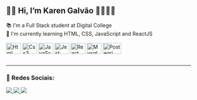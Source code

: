 <h2>👋🏼 Hi, I’m Karen Galvão 👩🏻‍💻✨</h2>
📚 I'm a Full Stack student at Digital College <br>
🚀 I'm currently learning HTML, CSS, JavaScript and ReactJS
<br>
<br>

<div>
  <img align="center" alt="Html" height="30" width="40" src="https://cdn.jsdelivr.net/gh/devicons/devicon/icons/html5/html5-original.svg" />
  <img align="center" alt="Css3" height="30" width="40"  src="https://cdn.jsdelivr.net/gh/devicons/devicon/icons/css3/css3-original.svg" />
  <img align="center" alt="JavaScript" height="30" width="40"  src="https://cdn.jsdelivr.net/gh/devicons/devicon/icons/javascript/javascript-original.svg" />
  <img align="center" alt="Jest" height="30" width="40" src="https://hopetutors.com/wp-content/uploads/2017/03/nodejs-logo-1.png" />
  <img align="center" alt="React" height="30" width="40" src="https://encrypted-tbn0.gstatic.com/images?q=tbn:ANd9GcQjQFtEyXJg4vHdkl_XpdTlwMRzJOg_9g5uhQ&s" />
  <img align="center" alt="Mysql" height="30" width="40" src="https://d1.awsstatic.com/asset-repository/products/amazon-rds/1024px-MySQL.ff87215b43fd7292af172e2a5d9b844217262571.png" />
  <img align="center" alt="Postegri" height="30" width="50" src="https://miro.medium.com/v2/resize:fit:610/1*lZrXmWJRDLqIImJThs5Lrw.png" />
  </div>
  <br>
  <hr>
  <h3>🌱 Redes Sociais:</h3>

  <a href="https://www.instagram.com/kareengalvao" alt="Instagram" target="_blank">
  <img src="https://img.shields.io/badge/-Instagram-DF0174?style=for-the-badge&labelColor=DF0174&logo=instagram&logoColor=white&link=https://www.instagram.com/kareengalvao">
</a>

 <a href="https://www.discord.com/kareengalvao" alt="Discord" target="_blank">
  <img src="https://img.shields.io/badge/-Discord-6959CD?style=for-the-badge&labelColor=6959CD&logo=Discord&logoColor=white&link=https://www.Discord.com/kareengalvao">
 </a>

 <a href="https://www.linkedin.com/in/kareengalvao" alt="Linkidin" target="_blank">
  <img src="https://img.shields.io/badge/-linkidin-1E90FF?style=for-the-badge&labelColor=1E90FF&logo=linkdin&logoColor=white&link=https://www.linkedin.com/in/kareengalvao">
 </a>
